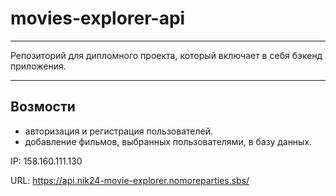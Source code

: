 # movies-explorer-api
____
Репозиторий для дипломного проекта, который включает в себя бэкенд приложения.
____
## Возмости 
- авторизация и регистрация пользователей.
- добавление фильмов, выбранных пользователями, в базу данных.

IP: 158.160.111.130

URL: https://api.nik24-movie-explorer.nomoreparties.sbs/
